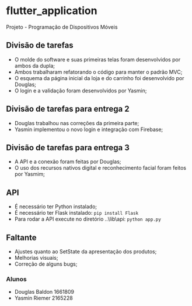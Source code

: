# flutter_application

Projeto - Programação de Dispositivos Móveis

## Divisão de tarefas

- O molde do software e suas primeiras telas foram desenvolvidos por ambos da dupla;
- Ambos trabalharam refatorando o código para manter o padrão MVC;
- O esquema da página inicial da loja e do carrinho foi desenvolvido por Douglas;
- O login e a validação foram desenvolvidos por Yasmin;

## Divisão de tarefas para entrega 2

- Douglas trabalhou nas correções da primeira parte;
- Yasmin implementou o novo login e integração com Firebase;

## Divisão de tarefas para entrega 3

- A API e a conexão foram feitas por Douglas;
- O uso dos recursos nativos digital e reconhecimento facial foram feitos por Yasmim;

## API
- É necessário ter Python instalado;
- É necessário ter Flask instalado:
  `pip install Flask`
- Para rodar a API execute no diretório ..\lib\api:
  `python app.py`

## Faltante

- Ajustes quanto ao SetState da apresentação dos produtos;
- Melhorias visuais;
- Correção de alguns bugs;

### Alunos

- Douglas Baldon 1661809
- Yasmin Riemer 2165228
